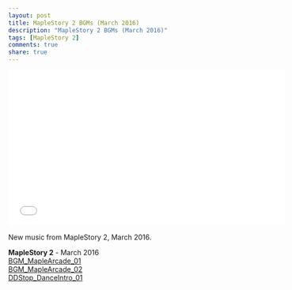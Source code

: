 ```yaml
---
layout: post
title: MapleStory 2 BGMs (March 2016)
description: "MapleStory 2 BGMs (March 2016)"
tags: [MapleStory 2]
comments: true
share: true
---
```


<iframe width="560" height="315" src="//www.youtube.com/embed/videoseries?list=PLARr36qkoiWb7RmQMBycRsnjDJre367fZ" frameborder="0" allowfullscreen></iframe>

New music from MapleStory 2, March 2016.

<b>MapleStory 2</b> - March 2016  
<a href="https://youtu.be/cIARKeKkovs">BGM_MapleArcade_01</a>  
<a href="https://youtu.be/rJii95Soq3M">BGM_MapleArcade_02</a>  
<a href="https://youtu.be/on9p9lD0gG4">DDStop_DanceIntro_01</a>
